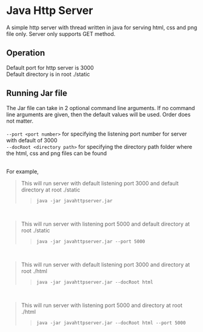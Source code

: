 # Java Http Server
A simple http server with thread written in java for serving html, css and png file only. Server only supports GET method.

## Operation
Default port for http server is 3000<br>
Default directory is in root ./static<br>

## Running Jar file
The Jar file can take in 2 optional command line arguments. If no command line arguments are given, then the default values will be used. Order does not matter.<br><br>
`--port <port number>` for specifying the listening port number for server with default of 3000<br>
`--docRoot <directory path>` for specifying the directory path folder where the html, css and png files can be found <br><br>

For example,
> This will run server with default listening port 3000 and default directory at root ./static
>
>>```java -jar javahttpserver.jar```
<br>

>This will run server with listening port 5000 and default directory at root ./static
>
>>```java -jar javahttpserver.jar --port 5000```
<br>

>This will run server with default listening port 3000 and directory at root ./html
>
>>```java -jar javahttpserver.jar --docRoot html```
<br>

>This will run server with listening port 5000 and directory at root ./html
>
>>```java -jar javahttpserver.jar --docRoot html --port 5000```
